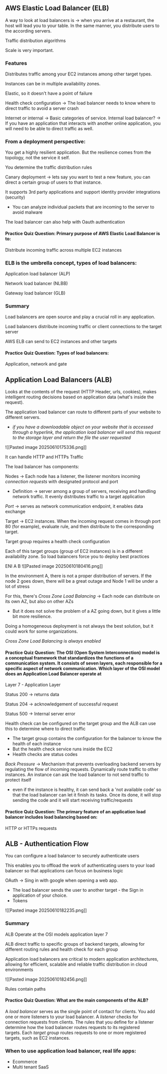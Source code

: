 
## AWS Elastic Load Balancer (ELB)

A way to look at load balancers is -> when you arrive at a restaurant, the host will lead you to your table. In the same manner, you distribute users to the according servers. 

Traffic distribution algorithms

Scale is very important. 

### Features

Distributes traffic among your EC2 instances among other target types.

Instances can be in multiple availability zones. 

Elastic, so it doesn't have a point of failure

Health check configuration -> The load balancer needs to know where to direct traffic to avoid a server crash

Internet or internal -> Basic categories of service. Internal load balancer? -> If you have an application that interacts with another online application, you will need to be able to direct traffic as well.

### From a deployment perspective:
You get a highly resilient application. But the resilience comes from the topology, not the service it self. 

You determine the traffic distribution rules

Canary deployment -> lets say you want to test a new feature, you can direct a certain group of users to that instance. 

It supports 3rd party applications and support identity provider integrations (security)
- You can analyze individual packets that are incoming to the server to avoid malware

The load balancer can also help with Oauth authentication

#### Practice Quiz Question: Primary purpose of AWS Elastic Load Balancer is to:
Distribute incoming traffic across multiple EC2 instances

### ELB is the umbrella concept, types of load balancers:
Application load balancer (ALP)

Network load balancer (NLBB)

Gateway load balancer (GLB)


### Summary 
Load balancers are open source and play a crucial roll in any application. 

Load balancers distribute incoming traffic or client connections to the target server

AWS ELB can send to EC2 instances and other targets 


#### Practice Quiz Question: Types of load balancers:
Application, network and gate

## Application Load Balancers (ALB)

Looks at the contents of the request (HTTP Header, urls, cookies), makes intelligent routing decisions based on application data (what's inside the request).

The application load balancer can route to different parts of your website to different servers. 
- *if you have a downloadable object on your website that is accessed through a hyperlink, the application load balancer will send this request to the storage layer and return the file the user requested*




![[Pasted image 20250610175336.png]]

It can handle HTTP and HTTPs Traffic 

The load balancer has components:

Nodes -> Each node has a listener, the listener monitors incoming *connection requests* with designated protocol and port
- Definition -> server among a group of servers, receiving and handling network traffic. It evenly distributes traffic to a target application 

*Port* -> serves as network communication endpoint, it enables data exchange 

Target -> EC2 instances. When the incoming request comes in through port 80 (for example), evaluate rule, and then distribute to the corresponding target. 

Target group requires a health check configuration

Each of this target groups (group of EC2 instances) is in a different availability zone. So load balancers force you to deploy best practices

ENI 
              A                                  B 
![[Pasted image 20250610180416.png]]

In the environment A, there is not a proper distribution of servers. If the node 2 goes down, there will be a great outage and Node 1 will be under a lot of stress

For this, there's *Cross Zone Load Balancing* -> Each node can distribute on its own AZ, but also on other AZs
- But it does not solve the problem of a AZ going down, but it gives a little bit more resilience. 

Doing a homogeneous deployment is not always the best solution, but it could work for some organizations. 

*Cross Zone Load Balancing is always enabled* 

#### Practice Quiz Question: The OSI (Open System Interconnection) model is a conceptual framework that standardizes the functions of a communication system. It consists of seven layers, each responsible for a specific aspect of network communication. Which layer of the OSI model does an Application Load Balancer operate at

Layer 7 - Application Layer


Status 200 -> returns data 

Status 204 -> acknowledgement of successful request

Status 500 -> Internal server error

Health check can be configured on the target group and the ALB can use this to determine where to direct traffic
- The target group contains the configuration for the balancer to know the health of each instance
- But the health check service runs inside the EC2 
- Health checks are status codes 

*Back Pressure* -> Mechanism that prevents overloading backend servers by regulating the flow of incoming requests. Dynamically route traffic to other instances. An instance can ask the load balancer to not send traffic to protect itself
- even if the instance is healthy, it can send back a 'not available code' so that the load balancer can let it finish its tasks. Once its done, it will stop sending the code and it will start receiving traffic/requests 


#### Practice Quiz Question: The primary feature of an application load balancer includes load balancing based on:

HTTP or HTTPs requests 

## ALB - Authentication Flow

You can configure a load balancer to securely authenticate users

This enables you to offload the work of authenticating users to your load balancer so that applications can focus on business logic

OAuth -> Sing in with google when opening a web app. 
- The load balancer sends the user to another target - the Sign in application of your choice. 
- Tokens 

![[Pasted image 20250610182235.png]]


### Summary
ALB Operate at the OSI models application layer 7

ALB direct traffic to specific groups of backend targets, allowing for different routing rules and health check for each group

Application load balancers are critical to modern application architectures, allowing for efficient, scalable and reliable traffic distribution in cloud environments


![[Pasted image 20250610182456.png]]

Rules contain paths 

#### Practice Quiz Question: What are the main components of the ALB? 
A _load balancer_ serves as the single point of contact for clients. You add one or more listeners to your load balancer. A _listener_ checks for connection requests from clients. The rules that you define for a listener determine how the load balancer routes requests to its registered targets. Each _target group_ routes requests to one or more registered targets, such as EC2 instances.


### When to use application load balancer, real life apps:

- Ecommerce
- Multi tenant SaaS

